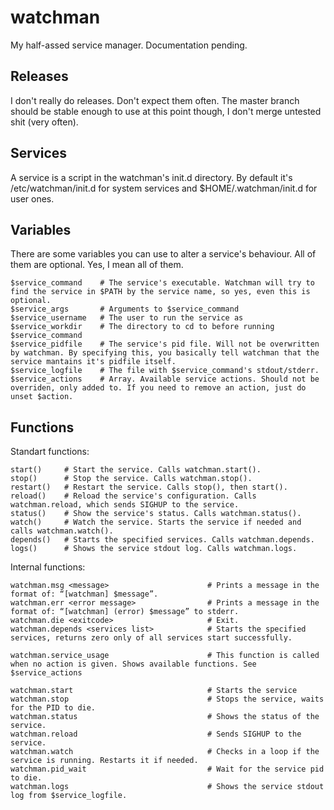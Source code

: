 watchman
========

My half-assed service manager.
Documentation pending.

Releases
--------
I don't really do releases. Don't expect them often.
The master branch should be stable enough to use at this point though, I don't merge untested shit (very often).

Services
--------
A service is a script in the watchman's init.d directory.
By default it's /etc/watchman/init.d for system services and $HOME/.watchman/init.d for user ones.

Variables
---------
There are some variables you can use to alter a service's behaviour.
All of them are optional. Yes, I mean all of them.

	$service_command	# The service's executable. Watchman will try to find the service in $PATH by the service name, so yes, even this is optional.
	$service_args		# Arguments to $service_command
	$service_username	# The user to run the service as
	$service_workdir	# The directory to cd to before running $service_command
	$service_pidfile	# The service's pid file. Will not be overwritten by watchman. By specifying this, you basically tell watchman that the service mantains it's pidfile itself.
	$service_logfile	# The file with $service_command's stdout/stderr.
	$service_actions	# Array. Available service actions. Should not be overriden, only added to. If you need to remove an action, just do unset $action.

Functions
---------

Standart functions:

	start()		# Start the service. Calls watchman.start().
	stop()		# Stop the service. Calls watchman.stop().
	restart()	# Restart the service. Calls stop(), then start().
	reload()	# Reload the service's configuration. Calls watchman.reload, which sends SIGHUP to the service.
	status()	# Show the service's status. Calls watchman.status().
	watch()		# Watch the service. Starts the service if needed and calls watchman.watch().
	depends()	# Starts the specified services. Calls watchman.depends.
	logs()		# Shows the service stdout log. Calls watchman.logs.

Internal functions:

	watchman.msg <message>						# Prints a message in the format of: “[watchman] $message”.
	watchman.err <error message>				# Prints a message in the format of: “[watchman] (error) $message” to stderr.
	watchman.die <exitcode>						# Exit.
	watchman.depends <services list>			# Starts the specified services, returns zero only of all services start successfully.

	watchman.service_usage						# This function is called when no action is given. Shows available functions. See $service_actions

	watchman.start								# Starts the service
	watchman.stop								# Stops the service, waits for the PID to die.
	watchman.status								# Shows the status of the service.
	watchman.reload								# Sends SIGHUP to the service.
	watchman.watch								# Checks in a loop if the service is running. Restarts it if needed.
	watchman.pid_wait							# Wait for the service pid to die.
	watchman.logs								# Shows the service stdout log from $service_logfile.
